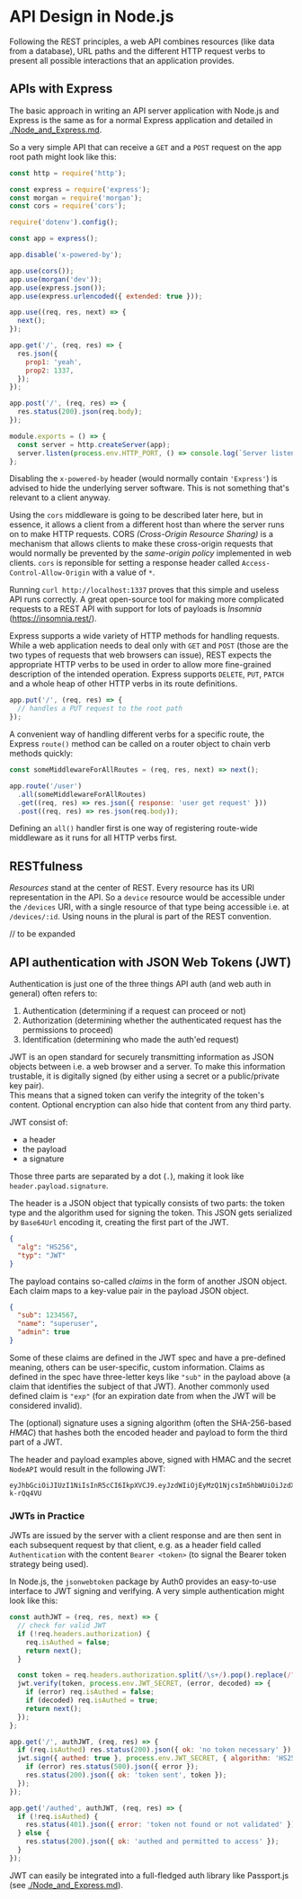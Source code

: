 # API Design in Node.js

Following the REST principles, a web API combines resources (like data from a database), URL paths and the different HTTP request verbs to present all possible interactions that an application provides.

## APIs with Express

The basic approach in writing an API server application with Node.js and Express is the same as for a normal Express application and detailed in [./Node_and_Express.md](Node_and_Express.md).

So a very simple API that can receive a `GET` and a `POST` request on the app root path might look like this:

```js
const http = require('http');

const express = require('express');
const morgan = require('morgan');
const cors = require('cors');

require('dotenv').config();

const app = express();

app.disable('x-powered-by');

app.use(cors());
app.use(morgan('dev'));
app.use(express.json());
app.use(express.urlencoded({ extended: true }));

app.use((req, res, next) => {
  next();
});

app.get('/', (req, res) => {
  res.json({
    prop1: 'yeah',
    prop2: 1337,
  });
});

app.post('/', (req, res) => {
  res.status(200).json(req.body);
});

module.exports = () => {
  const server = http.createServer(app);
  server.listen(process.env.HTTP_PORT, () => console.log(`Server listening on port ${process.env.HTTP_PORT}`));
};
```

Disabling the `x-powered-by` header (would normally contain `'Express'`) is advised to hide the underlying server software. This is not something that's relevant to a client anyway.

Using the `cors` middleware is going to be described later here, but in essence, it allows a client from a different host than where the server runs on to make HTTP requests. CORS _(Cross-Origin Resource Sharing)_ is a mechanism that allows clients to make these cross-origin requests that would normally be prevented by the _same-origin policy_ implemented in web clients. `cors` is reponsible for setting a response header called `Access-Control-Allow-Origin` with a value of `*`.

Running `curl http://localhost:1337` proves that this simple and useless API runs correctly. A great open-source tool for making more complicated requests to a REST API with support for lots of payloads is _Insomnia_ (https://insomnia.rest/).

Express supports a wide variety of HTTP methods for handling requests. While a web application needs to deal only with `GET` and `POST` (those are the two types of requests that web browsers can issue), REST expects the appropriate HTTP verbs to be used in order to allow more fine-grained description of the intended operation. Express supports `DELETE`, `PUT`, `PATCH` and a whole heap of other HTTP verbs in its route definitions.

```js
app.put('/', (req, res) => {
  // handles a PUT request to the root path
});
```

A convenient way of handling different verbs for a specific route, the Express `route()` method can be called on a router object to chain verb methods quickly:

```js
const someMiddlewareForAllRoutes = (req, res, next) => next();

app.route('/user')
  .all(someMiddlewareForAllRoutes)
  .get((req, res) => res.json({ response: 'user get request' }))
  .post((req, res) => res.json(req.body));
```

Defining an `all()` handler first is one way of registering route-wide middleware as it runs for all HTTP verbs first.

## RESTfulness

_Resources_ stand at the center of REST. Every resource has its URI representation in the API. So a `device` resource would be accessible under the `/devices` URI, with a single resource of that type being accessible i.e. at `/devices/:id`. Using nouns in the plural is part of the REST convention.

// to be expanded

## API authentication with JSON Web Tokens (JWT)

Authentication is just one of the three things API auth (and web auth in general) often refers to:

1. Authentication (determining if a request can proceed or not)
2. Authorization (determining whether the authenticated request has the permissions to proceed)
3. Identification (determining who made the auth'ed request)

JWT is an open standard for securely transmitting information as JSON objects between i.e. a web browser and a server. To make this information trustable, it is digitally signed (by either using a secret or a public/private key pair).  
This means that a signed token can verify the integrity of the token's content. Optional encryption can also hide that content from any third party.

JWT consist of:

- a header
- the payload
- a signature

Those three parts are separated by a dot (`.`), making it look like `header.payload.signature`.

The header is a JSON object that typically consists of two parts: the token type and the algorithm used for signing the token. This JSON gets serialized by `Base64Url` encoding it, creating the first part of the JWT.

```json
{
  "alg": "HS256",
  "typ": "JWT"
}
```

The payload contains so-called _claims_ in the form of another JSON object. Each claim maps to a key-value pair in the payload JSON object.

```json
{
  "sub": 1234567,
  "name": "superuser",
  "admin": true
}
```

Some of these claims are defined in the JWT spec and have a pre-defined meaning, others can be user-specific, custom information. Claims as defined in the spec have three-letter keys like `"sub"` in the payload above (a claim that identifies the subject of that JWT). Another commonly used defined claim is `"exp"` (for an expiration date from when the JWT will be considered invalid).

The (optional) signature uses a signing algorithm (often the SHA-256-based _HMAC_) that hashes both the encoded header and payload to form the third part of a JWT.

The header and payload examples above, signed with HMAC and the secret `NodeAPI` would result in the following JWT:

```
eyJhbGciOiJIUzI1NiIsInR5cCI6IkpXVCJ9.eyJzdWIiOjEyMzQ1NjcsIm5hbWUiOiJzdXBlcnVzZXIiLCJhZG1pbiI6dHJ1ZX0._kfM4_WwGMlxrdfyY_arJVJmNpAkxNJVOZ-k-rQq4VU
```

### JWTs in Practice

JWTs are issued by the server with a client response and are then sent in each subsequent request by that client, e.g. as a header field called `Authentication` with the content `Bearer <token>` (to signal the Bearer token strategy being used).

In Node.js, the `jsonwebtoken` package by Auth0 provides an easy-to-use interface to JWT signing and verifying. A very simple authentication might look like this:

```js
const authJWT = (req, res, next) => {
  // check for valid JWT
  if (!req.headers.authorization) {
    req.isAuthed = false;
    return next();
  }

  const token = req.headers.authorization.split(/\s+/).pop().replace(/"/g, '');
  jwt.verify(token, process.env.JWT_SECRET, (error, decoded) => {
    if (error) req.isAuthed = false;
    if (decoded) req.isAuthed = true;
    return next();
  });
};

app.get('/', authJWT, (req, res) => {
  if (req.isAuthed) res.status(200).json({ ok: 'no token necessary' });
  jwt.sign({ authed: true }, process.env.JWT_SECRET, { algorithm: 'HS256' }, (error, token) => {
    if (error) res.status(500).json({ error });
    res.status(200).json({ ok: 'token sent', token });
  });
});

app.get('/authed', authJWT, (req, res) => {
  if (!req.isAuthed) {
    res.status(401).json({ error: 'token not found or not validated' });
  } else {
    res.status(200).json({ ok: 'authed and permitted to access' });
  }
});
```

JWT can easily be integrated into a full-fledged auth library like Passport.js (see [./Node_and_Express.md](Node_and_Express.md)).